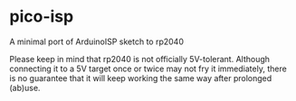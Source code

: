 # pico-isp
A minimal port of ArduinoISP sketch to rp2040

Please keep in mind that rp2040 is not officially 5V-tolerant. Although connecting it to 
a 5V target once or twice may not fry it immediately, there is no guarantee that it will keep working
the same way after prolonged (ab)use.
